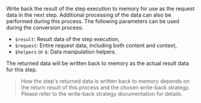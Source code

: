 Write back the result of the step execution to memory for use as the request data in the next step. Additional processing of the data can
also be performed during this process. The following parameters can be used during the conversion process:

- `$result`: Result data of the step execution,
- `$request`: Entire request data, including both content and context,
- `$helpers` or `$`: Data manipulation helpers.

The returned data will be written back to memory as the actual result data for this step.

> How the step's returned data is written back to memory depends on the return result of this process and the chosen write-back strategy.
> Please refer to the write-back strategy documentation for details.
